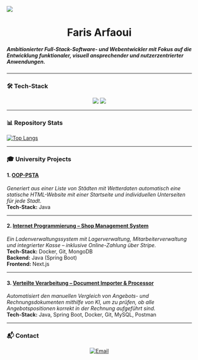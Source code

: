<img src="https://sdmntprnortheu.oaiusercontent.com/files/00000000-6968-61f4-bde3-da1829fb2b83/raw?se=2025-08-14T07%3A40%3A12Z&sp=r&sv=2024-08-04&sr=b&scid=22f620fd-e346-5559-b511-a623db471e61&skoid=0a4a0f0c-99ac-4752-9d87-cfac036fa93f&sktid=a48cca56-e6da-484e-a814-9c849652bcb3&skt=2025-08-14T05%3A19%3A54Z&ske=2025-08-15T05%3A19%3A54Z&sks=b&skv=2024-08-04&sig=WCQ63X2phX9%2B0Zbhrop3%2BLC3hBmH9mdI3DbUpv031%2B4%3D" />
<h1 align="center">Faris Arfaoui</h1>

##### Ambitionierter Full-Stack-Software- und Webentwickler mit Fokus auf die Entwicklung funktionaler, visuell ansprechender und nutzerzentrierter Anwendungen.

---

### 🛠 Tech-Stack

<p align="center">
  <img src="https://skillicons.dev/icons?i=java,spring,ts,nodejs,react,nextjs,mongodb,docker,git" />
  <img src="https://skillicons.dev/icons?i=html,css,sass,tailwind,js,redux,postman" />
</p>

---

### 📊 Repository Stats

[![Top Langs](https://github-readme-stats.vercel.app/api/top-langs/?username=farisarf&theme=radical)](https://github.com/farisarf/github-readme-stats)

---

### 🎓 University Projects

#### 1. [OOP-PSTA](https://github.com/farisarf/oop-psta)
*Generiert aus einer Liste von Städten mit Wetterdaten automatisch eine statische HTML-Website mit einer Startseite und individuellen Unterseiten für jede Stadt.*  
**Tech-Stack:** Java

---

#### 2. [Internet Programmierung – Shop Management System](https://github.com/farisarf/ip-sose25)
*Ein Ladenverwaltungssystem mit Lagerverwaltung, Mitarbeiterverwaltung und integrierter Kasse – inklusive Online-Zahlung über Stripe.*  
**Tech-Stack:** Docker, Git, MongoDB  
**Backend:** Java (Spring Boot)  
**Frontend:** Next.js

---

#### 3. [Verteilte Verarbeitung – Document Importer & Processor](https://github.com/farisarf/vv-inf-sose25)
*Automatisiert den manuellen Vergleich von Angebots- und Rechnungsdokumenten mithilfe von KI, um zu prüfen, ob alle Angebotspositionen korrekt in der Rechnung aufgeführt sind.*  
**Tech-Stack:** Java, Spring Boot, Docker, Git, MySQL, Postman

---

### 📬 Contact

<p align="center">
  <a href="mailto:faris.arfaoui2002@gmail.com">
    <img src="https://img.shields.io/badge/Email-faris.arfaoui2002%40gmail.com-blue?style=for-the-badge&logo=gmail" alt="Email">
  </a>
</p>
